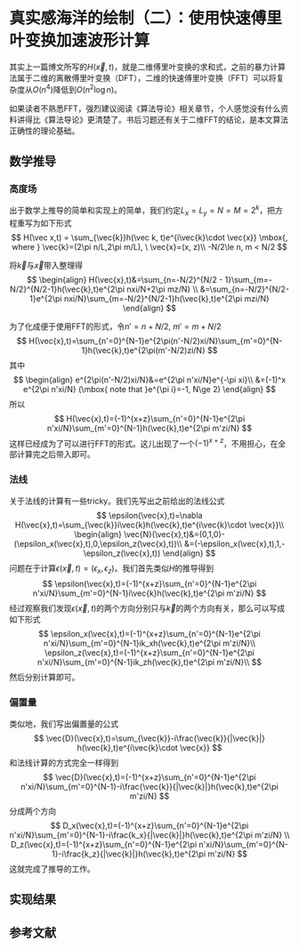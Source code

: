 # 真实感海洋的绘制（二）：使用快速傅里叶变换加速波形计算
其实上一篇博文所写的$H(\vec{x},t)$，就是二维傅里叶变换的求和式，之前的暴力计算法属于二维的离散傅里叶变换（DFT），二维的快速傅里叶变换（FFT）可以将复杂度从$O(n^4)$降低到$O(n^2\log{n})$。

如果读者不熟悉FFT，强烈建议阅读《算法导论》相关章节，个人感觉没有什么资料讲得比《算法导论》更清楚了。书后习题还有关于二维FFT的结论，是本文算法正确性的理论基础。

## 数学推导

### 高度场

出于数学上推导的简单和实现上的简单，我们约定$L_x=L_y=N=M=2^k$，把方程重写为如下形式
$$
H(\vec x,t) = \sum_{\vec{k}}h(\vec k, t)e^{i\vec{k}\cdot \vec{x}} \mbox{,  where }
\vec{k}=(2\pi n/L,2\pi m/L), \ \vec{x}=(x, z)\\
-N/2\le n, m < N/2
$$

将$\vec{k}$与$\vec{x}$带入整理得
$$
\begin{align}
H(\vec{x},t)&=\sum_{n=-N/2}^{N/2 - 1}\sum_{m=-N/2}^{N/2-1}h(\vec{k},t)e^{2\pi nxi/N+2\pi mz/N} \\
&=\sum_{n=-N/2}^{N/2-1}e^{2\pi nxi/N}\sum_{m=-N/2}^{N/2-1}h(\vec{k},t)e^{2\pi mzi/N}
\end{align}
$$

为了化成便于使用FFT的形式，令$n'=n+N/2$, $m'=m+N/2$
$$
H(\vec{x},t)=\sum_{n'=0}^{N-1}e^{2\pi(n'-N/2)xi/N}\sum_{m'=0}^{N-1}h(\vec{k},t)e^{2\pi(m'-N/2)zi/N}
$$
其中
$$
\begin{align}
e^{2\pi(n'-N/2)xi/N}&=e^{2\pi n'xi/N}e^{-\pi xi}\\
&=(-1)^x e^{2\pi n'xi/N} (\mbox{ note that }e^{\pi i}=-1, N\ge 2)
\end{align}
$$
所以
$$
H(\vec{x},t)=(-1)^{x+z}\sum_{n'=0}^{N-1}e^{2\pi n'xi/N}\sum_{m'=0}^{N-1}h(\vec{k},t)e^{2\pi m'zi/N}
$$
这样已经成为了可以进行FFT的形式。这儿出现了一个$(-1)^{x+z}$，不用担心，在全部计算完之后带入即可。

### 法线

关于法线的计算有一些tricky。我们先写出之前给出的法线公式
$$
\epsilon(\vec{x},t)=\nabla H(\vec{x},t)=\sum_{\vec{k}}i\vec{k}h(\vec{k},t)e^{i\vec{k}\cdot \vec{x}}\\
\begin{align}
\vec{N}(\vec{x},t)&=(0,1,0)-(\epsilon_x(\vec{x},t),0,\epsilon_z(\vec{x},t))\\
&=(-\epsilon_x(\vec{x},t),1,-\epsilon_z(\vec{x},t))
\end{align}
$$
问题在于计算$\epsilon(\vec{x},t) = (\epsilon_x, \epsilon_z)$。我们首先类似$H$的推导得到
$$
\epsilon(\vec{x},t)=(-1)^{x+z}\sum_{n'=0}^{N-1}e^{2\pi n'xi/N}\sum_{m'=0}^{N-1}i\vec{k}h(\vec{k},t)e^{2\pi m'zi/N}
$$
经过观察我们发现$\epsilon(\vec{x},t)$的两个方向分别只与$\vec{k}$的两个方向有关，那么可以写成如下形式
$$
\epsilon_x(\vec{x},t)=(-1)^{x+z}\sum_{n'=0}^{N-1}e^{2\pi n'xi/N}\sum_{m'=0}^{N-1}ik_xh(\vec{k},t)e^{2\pi m'zi/N}\\
\epsilon_z(\vec{x},t)=(-1)^{x+z}\sum_{n'=0}^{N-1}e^{2\pi n'xi/N}\sum_{m'=0}^{N-1}ik_zh(\vec{k},t)e^{2\pi m'zi/N}\\
$$
然后分别计算即可。

### 偏置量

类似地，我们写出偏置量的公式
$$
\vec{D}(\vec{x},t)=\sum_{\vec{k}}-i\frac{\vec{k}}{|\vec{k}|}
h(\vec{k},t)e^{i\vec{k}\cdot \vec{x}}
$$
和法线计算的方式完全一样得到
$$
\vec{D}(\vec{x},t)=(-1)^{x+z}\sum_{n'=0}^{N-1}e^{2\pi n'xi/N}\sum_{m'=0}^{N-1}-i\frac{\vec{k}}{|\vec{k}|}h(\vec{k},t)e^{2\pi m'zi/N}
$$
分成两个方向
$$
D_x(\vec{x},t)=(-1)^{x+z}\sum_{n'=0}^{N-1}e^{2\pi n'xi/N}\sum_{m'=0}^{N-1}-i\frac{k_x}{|\vec{k}|}h(\vec{k},t)e^{2\pi m'zi/N} \\
D_z(\vec{x},t)=(-1)^{x+z}\sum_{n'=0}^{N-1}e^{2\pi n'xi/N}\sum_{m'=0}^{N-1}-i\frac{k_z}{|\vec{k}|}h(\vec{k},t)e^{2\pi m'zi/N}
$$
这就完成了推导的工作。

## 实现结果

## 参考文献

